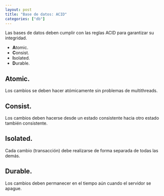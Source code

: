 ```yaml
---
layout: post
title: "Base de datos: ACID"
categories: ["db"]
---
```


Las bases de datos deben cumplir con las reglas ACID para<!--more--> garantizar su integridad.

- **A**tomic.
- **C**onsist.
- **I**solated.
- **D**urable.

## Atomic.

Los cambios se deben hacer atómicamente sin problemas de multithreads.

## Consist.

Los cambios deben hacerse desde un estado consistente hacia otro estado también consistente.

## Isolated.

Cada cambio (transacción) debe realizarse de forma separada de todas las demás.

## Durable.

Los cambios deben permanecer en el tiempo aún cuando el servidor se apague.
